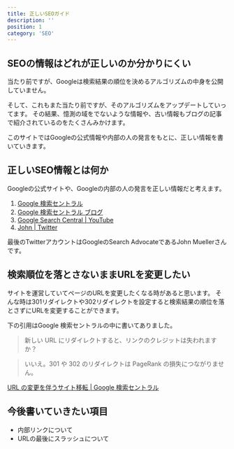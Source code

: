```yaml
---
title: 正しいSEOガイド
description: ''
position: 1
category: 'SEO'
---
```

## SEOの情報はどれが正しいのか分かりにくい
当たり前ですが、Googleは検索結果の順位を決めるアルゴリズムの中身を公開していません。

そして、これもまた当たり前ですが、そのアルゴリズムをアップデートしていってます。
その結果、憶測の域をでないような情報や、古い情報もブログの記事で紹介されているのをたくさんみかけます。

このサイトではGoogleの公式情報や内部の人の発言をもとに、正しい情報を書いていきます。

## 正しいSEO情報とは何か
Googleの公式サイトや、Googleの内部の人の発言を正しい情報だと考えます。

1. [Google 検索セントラル](https://developers.google.com/search/?hl=JA)
1. [Google 検索セントラル ブログ](https://developers.google.com/search/blog?hl=ja)
1. [Google Search Central | YouTube](https://m.youtube.com/user/GoogleWebmasterHelp)
1. [John | Twitter](https://twitter.com/JohnMu)

最後のTwitterアカウントはGoogleのSearch AdvocateであるJohn Muellerさんです。

## 検索順位を落とさないままURLを変更したい
サイトを運営していてページのURLを変更したくなる時があると思います。
そんな時は301リダイレクトや302リダイレクトを設定すると検索結果の順位を落とさずにURLを変更することができます。

下の引用はGoogle 検索セントラルの中に書いてありました。

> 新しい URL にリダイレクトすると、リンクのクレジットは失われますか？

> いいえ。301 や 302 のリダイレクトは PageRank の損失につながりません。

[URL の変更を伴うサイト移転 | Google 検索セントラル](https://developers.google.com/search/docs/advanced/crawling/site-move-with-url-changes?hl=ja)

## 今後書いていきたい項目
* 内部リンクについて
* URLの最後にスラッシュについて
